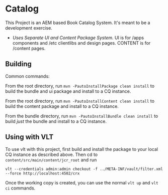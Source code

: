 Catalog
========

This Project is an AEM based Book Catalog System. It's meant to be a development exercise.

-   *Uses Separate UI and Content Package System.* 
    UI is for /apps components and /etc clientlibs and design pages.
    CONTENT is for /content pages.

Building
--------

Common commands:

From the root directory, run ``mvn -PautoInstallPackage clean install`` to build the bundle and ui package and install to a CQ instance.

From the root directory, run ``mvn -PautoInstallContent clean install`` to build the content package and install to a CQ instance.

From the bundle directory, run ``mvn -PautoInstallBundle clean install`` to build *just* the bundle and install to a CQ instance.

Using with VLT
--------------

To use vlt with this project, first build and install the package to your local CQ instance as described above. Then cd to `content/src/main/content/jcr_root` and run

    vlt --credentials admin:admin checkout -f ../META-INF/vault/filter.xml --force http://localhost:4502/crx

Once the working copy is created, you can use the normal ``vlt up`` and ``vlt ci`` commands.

